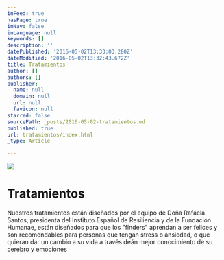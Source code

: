 ```yaml
---
inFeed: true
hasPage: true
inNav: false
inLanguage: null
keywords: []
description: ''
datePublished: '2016-05-02T13:33:03.280Z'
dateModified: '2016-05-02T13:32:43.672Z'
title: Tratamientos
author: []
authors: []
publisher:
  name: null
  domain: null
  url: null
  favicon: null
starred: false
sourcePath: _posts/2016-05-02-tratamientos.md
published: true
url: tratamientos/index.html
_type: Article

---
```

![](https://the-grid-user-content.s3-us-west-2.amazonaws.com/fa40955a-a41d-4b55-b9d2-d02df3c8f036.png)

# Tratamientos

Nuestros tratamientos están diseñados por el equipo de Doña Rafaela Santos, presidenta del Instituto Español de Resiliencia y de la Fundacion Humanae, están diseñados para que los "finders" aprendan a ser felices y son recomendables para personas que tengan stress o ansiedad, o que quieran dar un cambio a su vida a través deán mejor conocimiento de su cerebro y emociones